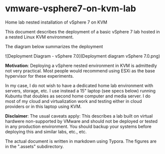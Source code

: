 # vmware-vsphere7-on-kvm-lab
Home lab nested installation of vSphere 7 on KVM

This document describes the deployment of a basic vSphere  7  lab hosted in a nested  Linux KVM environment.

The diagram below summarizes the deployment

![Deployment Diagram - vSphere 7.0](Deployment diagram vSphere 7.0.png)

**Motivation**:  Deploying a vSphere nested environment in KVM is admittedly not very practical.   Most people would recommend using ESXi as the base hypervisor for these experiments.   

In my case, I do not wish to have a dedicated home lab environment with servers, storage, etc.   I use instead  a 15" laptop (see specs below) running Kubuntu  that doubles as  second home computer and media server.  I do most of my cloud and virtualization work and testing either in cloud providers or in this laptop using KVM.

**Disclaimer**: The usual caveats apply:  This describes a lab built on virtual hardwere non-supported by VMware and should not be deployed or tested in any production environment.   You should backup your systems before deploying this and similar labs, etc., etc. 

The actual document is written in markdown using Typora.  The figures are in the ".assets" subdirectory.
